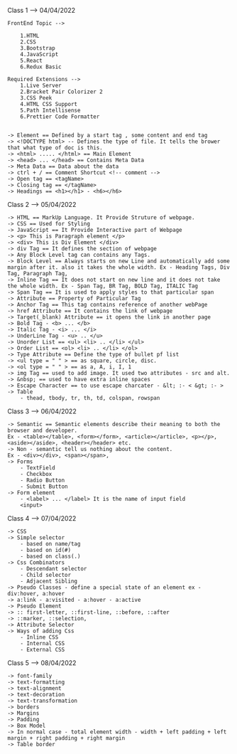Class 1 --> 04/04/2022
    
    FrontEnd Topic -->

        1.HTML
        2.CSS
        3.Bootstrap
        4.JavaScript
        5.React
        6.Redux Basic

    Required Extensions -->
        1.Live Server
        2.Bracket Pair Colorizer 2
        3.CSS Peek
        4.HTML CSS Support
        5.Path Intellisense
        6.Prettier Code Formatter


    -> Element == Defined by a start tag , some content and end tag
    -> <!DOCTYPE html> -- Defines the type of file. It tells the brower that what type of doc is this.
    -> <html> ..... </html> == Main Element
    -> <head> ... </head> == Contains Meta Data
    -> Meta Data == Data about the data
    -> ctrl + / == Comment Shortcut <!-- comment -->
    -> Open tag == <tagName>
    -> Closing tag == </tagName>
    -> Headings == <h1></h1> - <h6></h6>

Class 2 --> 05/04/2022

    -> HTML == MarkUp Language. It Provide Struture of webpage.
    -> CSS == Used for Styling
    -> JavaScript == It Provide Interactive part of Webpage
    -> <p> This is Paragraph element </p>
    -> <div> This is Div Element </div>
    -> div Tag == It defines the section of webpage
    -> Any Block Level tag can contains any Tags.
    -> Block Level == Always starts on new Line and automatically add some margin after it. also it takes the whole width. Ex - Heading Tags, Div Tag, Paragraph Tag,
    -> Inline Tag == It does not start on new line and it does not take the whole width. Ex - Span Tag, BR Tag, BOLD Tag, ITALIC Tag
    -> Span Tag == It is used to apply styles to that particular span 
    -> Attribute == Property of Particular Tag
    -> Anchor Tag == This tag contains reference of another webPage
    -> href Attribute == It contains the link of webpage
    -> Target(_blank) Attribute == it opens the link in another page 
    -> Bold Tag - <b> ... </b>
    -> Italic Tag - <i> ... </i>
    -> UnderLine Tag - <u> .. </u>
    -> Unorder List == <ul> <li> .. </li> </ul>
    -> Order List == <ol> <li> .. </li> </ol>
    -> Type Attribute == Define the type of bullet pf list
    -> <ul type = " " > == as square, circle, disc.
    -> <ol type = " " > == as a, A, i, I, 1
    -> img Tag == used to add image. It used two attributes - src and alt.
    -> &nbsp; == used to have extra inline spaces
    -> Escape Character == to use escape charcater - &lt; :- < &gt; :- >
    -> Table 
        - thead, tbody, tr, th, td, colspan, rowspan

Class 3 --> 06/04/2022

    -> Semantic == Semantic elements describe their meaning to both the browser and developer. 
    Ex - <table></table>, <form></form>, <article></article>, <p></p>, <aside></aside>, <header></header> etc.
    -> Non - semantic tell us nothing about the content.
    Ex - <div></div>, <span></span>,
    -> Forms 
        - TextField
        - Checkbox
        - Radio Button
        - Submit Button
    -> Form element 
        - <label> ... </label> It is the name of input field
        <input> 
        
Class 4 --> 07/04/2022

    -> CSS
    -> Simple selector
        - based on name/tag
        - based on id(#)
        - based on class(.)
    -> Css Combinators
        - Descendant selector
        - Child selector
        - Adjacent Sibling
    -> Pseudo Classes - define a special state of an element ex - div:hover, a:hover
    -> a:link - a:visited - a:hover - a:active
    -> Pseudo Element 
    -> :: first-letter, ::first-line, ::before, ::after
    -> ::marker, ::selection,
    -> Attribute Selector
    -> Ways of adding Css
        - Inline CSS
        - Internal CSS
        - External CSS

Class 5 --> 08/04/2022

    -> font-family
    -> text-formatting
    -> text-alignment
    -> text-decoration
    -> text-transformation
    -> borders
    -> Margins
    -> Padding
    -> Box Model
    -> In normal case - total element width - width + left padding + left margin + right padding + right margin
    -> Table border
    
